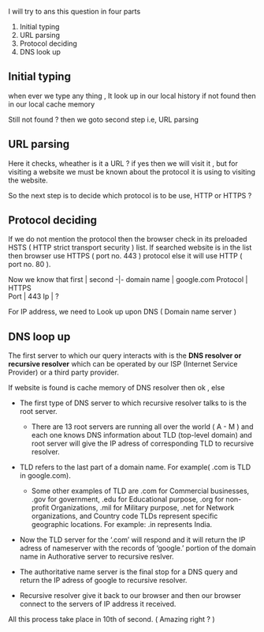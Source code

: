 I will try to ans this question in four parts 


1. Initial typing 
2. URL parsing
3. Protocol deciding 
4. DNS look up


## Initial typing 
when ever we type any thing , It look up in our local history if not found then in our local cache memory 

Still not found ? then we goto second step i.e, URL parsing

## URL parsing

Here it checks, wheather is it a URL ? if yes then we will visit it , but for visiting a website we must be known about the protocol it is using to visiting the website.

So the next step is to decide which protocol is to be use, HTTP or HTTPS ?

## Protocol deciding

If we do not mention the protocol then the browser check in its preloaded HSTS ( HTTP strict transport security ) list. 
If searched website is in the list then browser use HTTPS ( port no. 443 ) protocol else it will use HTTP ( port no. 80 ).

Now we know that 
 first | second
-|-
domain name | google.com 
Protocol | HTTPS  
Port | 443
Ip | ?

For IP address, we need to Look up upon DNS ( Domain name server )

## DNS loop up 

The first server to which our query interacts with is the **DNS resolver or recursive resolver** which can be operated by our ISP (Internet Service Provider) or a third party provider.

If website is found is cache memory of DNS resolver then ok , else  

* The first type of DNS server to which recursive resolver talks to is the root server. 

  * There are 13 root servers are running all over the world ( A - M ) and each one knows DNS information about TLD (top-level domain) and root server 
  will give the IP adress of corresponding TLD to recursive resolver. 

* TLD refers to the last part of a domain name. For example( .com is TLD in google.com). 
   * Some other examples of TLD are .com for Commercial businesses, .gov for government, .edu for Educational purpose, .org for non-profit Organizations, .mil for 
   Military purpose, .net for Network organizations, and Country code TLDs represent specific geographic locations. For example: .in represents India.
   
* Now the TLD server for the ‘.com’ will respond and it will return the IP adress of nameserver with the records of ‘google.’ portion of the domain name in Authorative server to recursive reslver.
* The authoritative name server is the final stop for a DNS query and return the IP adress of google to recursive resolver. 
* Recursive resolver give it back to our browser and then our browser connect to the servers of IP address it received.  

    
All this process take place in 10th of second. ( Amazing right ? ) 

